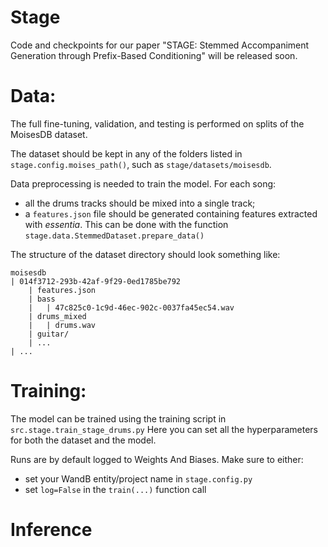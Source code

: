 # Stage
Code and checkpoints for our paper "STAGE: Stemmed Accompaniment Generation through Prefix-Based Conditioning" will be released soon.


# Data:

The full fine-tuning, validation, and testing is performed on splits of the MoisesDB dataset.

The dataset should be kept in any of the folders listed in `stage.config.moises_path()`, such as `stage/datasets/moisesdb`.

Data preprocessing is needed to train the model. For each song:
- all the drums tracks should be mixed into a single track;
- a `features.json` file should be generated containing features extracted with *essentia*.
This can be done with the function `stage.data.StemmedDataset.prepare_data()`

The structure of the dataset directory should look something like:
```
moisesdb
| 014f3712-293b-42af-9f29-0ed1785be792 
    | features.json
    | bass
    |   | 47c825c0-1c9d-46ec-902c-0037fa45ec54.wav
    | drums_mixed
    |   | drums.wav
    | guitar/
    | ...
| ...
```

# Training: 

The model can be trained using the training script in `src.stage.train_stage_drums.py`
Here you can set all the hyperparameters for both the dataset and the model.

Runs are by default logged to Weights And Biases. Make sure to either:
- set your WandB entity/project name in `stage.config.py`
- set `log=False` in the `train(...)` function call


# Inference



